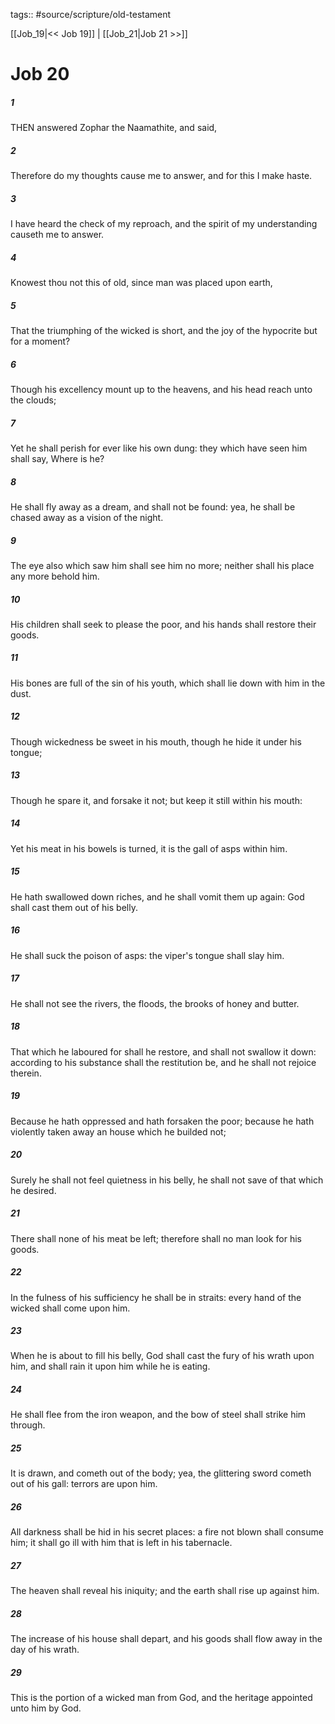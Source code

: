 tags:: #source/scripture/old-testament

[[Job_19|<< Job 19]] | [[Job_21|Job 21 >>]]

# Job 20

##### 1

THEN answered Zophar the Naamathite, and said,

##### 2

Therefore do my thoughts cause me to answer, and for this I make haste.

##### 3

I have heard the check of my reproach, and the spirit of my understanding causeth me to answer.

##### 4

Knowest thou not this of old, since man was placed upon earth,

##### 5

That the triumphing of the wicked is short, and the joy of the hypocrite but for a moment?

##### 6

Though his excellency mount up to the heavens, and his head reach unto the clouds;

##### 7

Yet he shall perish for ever like his own dung: they which have seen him shall say, Where is he?

##### 8

He shall fly away as a dream, and shall not be found: yea, he shall be chased away as a vision of the night.

##### 9

The eye also which saw him shall see him no more; neither shall his place any more behold him.

##### 10

His children shall seek to please the poor, and his hands shall restore their goods.

##### 11

His bones are full of the sin of his youth, which shall lie down with him in the dust.

##### 12

Though wickedness be sweet in his mouth, though he hide it under his tongue;

##### 13

Though he spare it, and forsake it not; but keep it still within his mouth:

##### 14

Yet his meat in his bowels is turned, it is the gall of asps within him.

##### 15

He hath swallowed down riches, and he shall vomit them up again: God shall cast them out of his belly.

##### 16

He shall suck the poison of asps: the viper's tongue shall slay him.

##### 17

He shall not see the rivers, the floods, the brooks of honey and butter.

##### 18

That which he laboured for shall he restore, and shall not swallow it down: according to his substance shall the restitution be, and he shall not rejoice therein.

##### 19

Because he hath oppressed and hath forsaken the poor; because he hath violently taken away an house which he builded not;

##### 20

Surely he shall not feel quietness in his belly, he shall not save of that which he desired.

##### 21

There shall none of his meat be left; therefore shall no man look for his goods.

##### 22

In the fulness of his sufficiency he shall be in straits: every hand of the wicked shall come upon him.

##### 23

When he is about to fill his belly, God shall cast the fury of his wrath upon him, and shall rain it upon him while he is eating.

##### 24

He shall flee from the iron weapon, and the bow of steel shall strike him through.

##### 25

It is drawn, and cometh out of the body; yea, the glittering sword cometh out of his gall: terrors are upon him.

##### 26

All darkness shall be hid in his secret places: a fire not blown shall consume him; it shall go ill with him that is left in his tabernacle.

##### 27

The heaven shall reveal his iniquity; and the earth shall rise up against him.

##### 28

The increase of his house shall depart, and his goods shall flow away in the day of his wrath.

##### 29

This is the portion of a wicked man from God, and the heritage appointed unto him by God.

